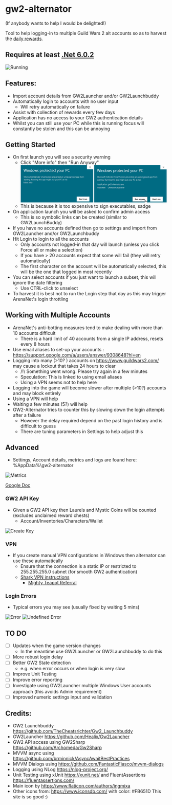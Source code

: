 # gw2-alternator
(If anybody wants to help I would be delighted!)

Tool to help logging-in to multiple Guild Wars 2 alt accounts so as to harvest the [daily rewards](https://wiki.guildwars2.com/wiki/Login_rewards).

## Requires at least [.Net 6.0.2](https://dotnet.microsoft.com/en-us/download/dotnet/6.0)


![Running](images/running.png)

## Features:
 * Import account details from GW2Launcher and/or GW2Launchbuddy
 * Automatically login to accounts with no user input
   * Will retry automatically on failure
 * Assist with collection of rewards every few days
 * Application has no access to your GW2 authentication details
 * Whilst you can still use your PC while this is running focus will constantly be stolen and this can be annoying

## Getting Started
 * On first launch you will see a security warning
   * Click "More info" then "Run Anyway"
![Running](images/warning1.png)
   * This is because it is too expensive to sign executables, sadge
 * On application launch you will be asked to confirm admin access
   * This is so symbolic links can be created (similar to GW2LaunchBuddy)
 * If you have no accounts defined then go to settings and import from GW2Launcher and/or GW2Launchbuddy
 * Hit Login to login to all the accounts
   * Only accounts not logged-in that day will launch (unless you click Force all or make a selection)
   * If you have > 20 accounts expect that some will fail (they will retry automatically)
   * The first character on the account will be automatically selected, this will be the one that logged in most recently
 * You can select accounts if you just want to launch a subset, this will ignore the date filtering
   * Use CTRL-click to unselect
 * To harvest it is best not to run the Login step that day as this may trigger ArenaNet's login throttling

 ## Working with Multiple Accounts
 * ArenaNet's anti-botting measures tend to make dealing with more than 10 accounts difficult
   * There is a hard limit of 40 accounts from a single IP address, resets every 8 hours
 * Use email aliases to set-up your accounts : https://support.google.com/a/users/answer/9308648?hl=en
 * Logging into many (>10? ) accounts on https://www.guildwars2.com/ may cause a lockout that takes 24 hours to clear
   * /!\ Something went wrong. Please try again in a few minutes
   * Speculation: This is linked to using email aliases
   * Using a VPN seems not to help here
 * Logging into the game will become slower after multiple (>10?) accounts and may block entirely
  * Using a VPN will help
  * Waiting a few minutes (5?) will help
  * GW2-Alternator tries to counter this by slowing down the login attempts after a failure
    * However the delay required depend on the past login history and is difficult to guess
    * There are tuning parameters in Settings to help adjust this

## Advanced
 * Settings, Account details, metrics and logs are found here: %AppData%\gw2-alternator

![Metrics](images/AccountLoginMetrics.png)

[Google Doc](https://docs.google.com/spreadsheets/d/1wrKWp_2dLXHZrtC2WtUN2d-j0Z8Fl4EqnV_mO9Up72E/edit?usp=sharing)

### GW2 API Key
 * Given a GW2 API key then Laurels and Mystic Coins will be counted (excludes unclaimed reward chests)
   * Account/Inventories/Characters/Wallet

 ![Create Key](images/api_create.png)

### VPN
 * If you create manual VPN configurations in Windows then alternator can use these automatically
   * Ensure that the connection is a static IP or restricted to 255.255.255.0 subnet (for smooth GW2 authentication)
   * [Shark VPN instructions](https://support.surfshark.com/hc/en-us/articles/360003144894-How-to-set-up-an-IKEv2-connection-manually-on-Windows-)
     * [Mighty Teapot Referral](http://surfshark.deals/MightyTeapot)

### Login Errors
 * Typical errors you may see (usually fixed by waiting 5 mins)

![Error](images/Login_Error.png)
![Undefined Error](images/Login_Error_Undefined.png)

## TO DO
- [ ] Updates when the game version changes 
   * In the meantime use GW2Launcher or GW2Launchbuddy to do this
- [ ] More robust login delay
- [ ] Better GW2 State detection
   * e.g. when error occurs or when login is very slow
- [ ] Improve Unit Testing
- [ ] Improve error reporting
- [ ] Investigate using GW2Launcher multiple Windows User accounts approach (this avoids Admin requirement)
- [ ] Improved numeric settings input and validation

## Credits:
* GW2 Launchbuddy https://github.com/TheCheatsrichter/Gw2_Launchbuddy
* GW2Launcher https://github.com/Healix/Gw2Launcher
* GW2 API access using GW2Sharp https://github.com/Archomeda/Gw2Sharp
* MVVM async using https://github.com/brminnick/AsyncAwaitBestPractices
* MVVM Dialogs using https://github.com/FantasticFiasco/mvvm-dialogs
* Logging using NLog https://nlog-project.org/
* Unit Testing using xUnit https://xunit.net/ and FluentAssertions https://fluentassertions.com/
* Main icon by https://www.flaticon.com/authors/ingmixa
* Other icons from: https://www.iconsdb.com/ with color: #FB651D This site is so good :)
